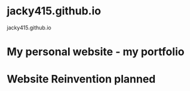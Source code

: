 # jacky415.github.io
jacky415.github.io

# My personal website - my portfolio
# Website Reinvention planned
